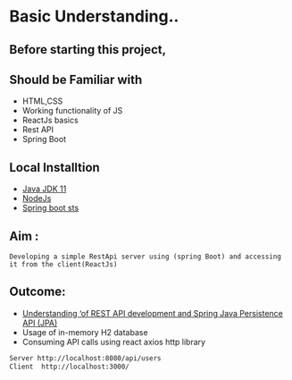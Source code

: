 # Basic Understanding..
## Before starting this project,

## Should be Familiar with

- HTML,CSS
- Working functionality of JS 
- ReactJs basics
- Rest API 
- Spring Boot 

## Local Installtion 
- [Java JDK 11](https://www.oracle.com/in/java/technologies/javase-jdk11-downloads.html ) 
- [NodeJs](https://nodejs.org/en/ )
- [Spring boot sts](https://github.com/spring-projects/toolsuite-distribution/wiki/Spring-Tool-Suite-3)

## Aim  :
    Developing a simple RestApi server using (spring Boot) and accessing it from the client(ReactJs)

## Outcome: 

- [Understanding ‘of REST API development and Spring Java Persistence API (JPA)](https://dzone.com/articles/what-is-spring-data-jpa)
- Usage of in-memory H2 database 
- Consuming API calls using react axios http library


```sh
Server http://localhost:8080/api/users
Client  http://localhost:3000/ 
```

